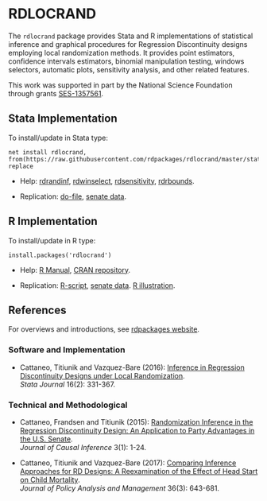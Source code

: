 # RDLOCRAND

The `rdlocrand` package provides Stata and R implementations of statistical inference and graphical procedures for Regression Discontinuity designs employing local randomization methods. It provides point estimators, confidence intervals estimators, binomial manipulation testing, windows selectors, automatic plots, sensitivity analysis, and other related features.

This work was supported in part by the National Science Foundation through grants [SES-1357561](https://www.nsf.gov/awardsearch/showAward?AWD_ID=1357561).

## Stata Implementation

To install/update in Stata type:
```
net install rdlocrand, from(https://raw.githubusercontent.com/rdpackages/rdlocrand/master/stata) replace
```

- Help: [rdrandinf](stata/rdrandinf.pdf), [rdwinselect](stata/rdwinselect.pdf), [rdsensitivity](stata/rdsensitivity.pdf), [rdrbounds](stata/rdrbounds.pdf).

- Replication: [do-file](stata/rdlocrand_illustration.do), [senate data](stata/rdlocrand_senate.dta).

## R Implementation

To install/update in R type:
```
install.packages('rdlocrand')
```

- Help: [R Manual](https://cran.r-project.org/web/packages/rdlocrand/rdlocrand.pdf), [CRAN repository](https://cran.r-project.org/package=rdlocrand).

- Replication: [R-script](R/rdlocrand_illustration.R), [senate data](R/rdlocrand_senate.csv). [R illustration](R/rdlocrand_illustration.pdf).

## References

For overviews and introductions, see [rdpackages website](https://rdpackages.github.io).

### Software and Implementation

- Cattaneo, Titiunik and Vazquez-Bare (2016): [Inference in Regression Discontinuity Designs under Local Randomization](https://rdpackages.github.io/references/Cattaneo-Titiunik-VazquezBare_2016_Stata.pdf).<br>
_Stata Journal_ 16(2): 331-367.

### Technical and Methodological

- Cattaneo, Frandsen and Titiunik (2015): [Randomization Inference in the Regression Discontinuity Design: An Application to Party Advantages in the U.S. Senate](https://rdpackages.github.io/references/Cattaneo-Frandsen-Titiunik_2015_JCI.pdf).<br>
_Journal of Causal Inference_ 3(1): 1-24.

- Cattaneo, Titiunik and Vazquez-Bare (2017): [Comparing Inference Approaches for RD Designs: A Reexamination of the Effect of Head Start on Child Mortality](https://rdpackages.github.io/references/Cattaneo-Titiunik-VazquezBare_2017_JPAM.pdf).<br>
_Journal of Policy Analysis and Management_ 36(3): 643-681.

<br><br>



